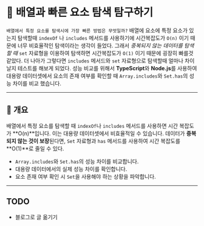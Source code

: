 # 🚀 배열과 빠른 요소 탐색 탐구하기

`배열에서 특정 요소를 탐색시에 가장 빠른 방법은 무엇일까?`
배열에 요소에 특정 요소가 있는지 탐색할때 `indexOf` 나 `includes` 메서드를 사용하기에 시간복잡도가 `O(n)` 이기 때문에 너무 비효율적인 탐색이라는 생각이 들었다.
그래서 _중복되지 않는 데이터를 탐색할 때_ `set` 자료형을 이용하여 탐색하면 시간복잡도가 `O(1)` 이기 때문에 굉장히 빠를것 같았다. 더 나아가 그렇다면 `includes` 메서드와 `set` 자료형으로 탐색할때 얼마나 차이날지 테스트를 해보게 되었다.
성능 비교를 위해서 **TypeScript**와 **Node.js**를 사용하여 대용량 데이터셋에서 요소의 존재 여부를 확인할 때 `Array.includes`와 `Set.has`의 성능 차이를 비교 했습니다.

---

## 🧐 개요

배열에서 특정 요소를 탐색할 때 `indexOf`나 `includes` 메서드를 사용하면 시간 복잡도가 **O(n)**입니다. 이는 대용량 데이터셋에서 비효율적일 수 있습니다. 데이터가 **중복되지 않는 것이 보장**된다면, `Set` 자료형과 `has` 메서드를 사용하여 시간 복잡도를 **O(1)**로 줄일 수 있다.

- `Array.includes`와 `Set.has`의 성능 차이를 비교합니다.
- 대용량 데이터에서의 실제 성능 차이를 확인합니다.
- 요소 존재 여부 확인 시 `Set`을 사용해야 하는 상황을 파악합니다.

---

## TODO

- 블로그로 글 옮기기
